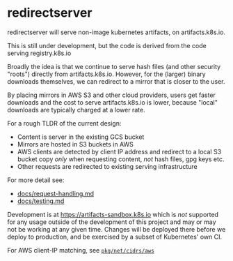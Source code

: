 # redirectserver

redirectserver will serve non-image kubernetes artifacts, on artifacts.k8s.io.

This is still under development, but the code is derived from the code serving registry.k8s.io

Broadly the idea is that we continue to serve hash files (and other security "roots") directly from artifacts.k8s.io.
However, for the (larger) binary downloads themselves, we can redirect to a mirror that is closer to the user.

By placing mirrors in AWS S3 and other cloud providers, users get faster downloads and the cost to serve artifacts.k8s.io
is lower, because "local" downloads are typically charged at a lower rate.

For a rough TLDR of the current design:

- Content is server in the existing GCS bucket
- Mirrors are hosted in S3 buckets in AWS
- AWS clients are detected by client IP address and redirect to a local S3 bucket copy
*only* when requesting content, *not* hash files, gpg keys etc.
- Other requests are redirected to existing serving infrastructure

For more detail see:
- [docs/request-handling.md](./docs/request-handling.md)
- [docs/testing.md](./docs/testing.md)

Development is at https://artifacts-sandbox.k8s.io which is *not* supported for
any usage outside of the development of this project and may or may not be
working at any given time. Changes will be deployed there before we deploy
to production, and be exercised by a subset of Kubernetes' own CI.

For AWS client-IP matching, see [`pkg/net/cidrs/aws`](./../../pkg/net/cidrs/aws)
